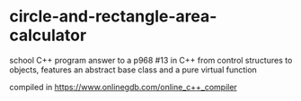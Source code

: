 # circle-and-rectangle-area-calculator
school C++ program
answer to a p968 #13 in C++ from control structures to objects, features an abstract base class and a pure virtual function

compiled in https://www.onlinegdb.com/online_c++_compiler
